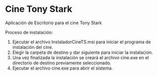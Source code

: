 # Cine Tony Stark
Aplicación de Escritorio para el cine Tony Stark

Proceso de instalación:
1. Ejecutar el archivo InstaladorCineTS.msi para iniciar el programa de instalación del cine.
2. Elegir la carpeta de destino y dar siguiente para iniciar la instalación.
3. Una vez finalizada la instalación se creará el archivo cine.exe en el directorio de destino previamente seleccionado.
4. Ejecutar el archivo cine.exe para abrir el sistema.

